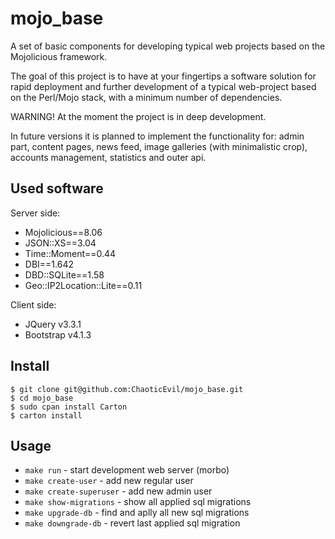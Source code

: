 # mojo_base

A set of basic components for developing typical web projects based on the Mojolicious framework.

The goal of this project is to have at your fingertips a software solution for rapid deployment and further development of a typical web-project based on the Perl/Mojo stack, with a minimum number of dependencies.

WARNING! At the moment the project is in deep development.

In future versions it is planned to implement the functionality for: admin part, content pages, news feed, image galleries (with minimalistic crop), accounts management, statistics and outer api.

## Used software

Server side:
* Mojolicious==8.06
* JSON::XS==3.04
* Time::Moment==0.44
* DBI==1.642
* DBD::SQLite==1.58
* Geo::IP2Location::Lite==0.11

Client side:
* JQuery v3.3.1
* Bootstrap v4.1.3

## Install

```shell
$ git clone git@github.com:ChaoticEvil/mojo_base.git
$ cd mojo_base
$ sudo cpan install Carton
$ carton install
```

## Usage

- `make run` - start development web server (morbo)
- `make create-user` - add new regular user
- `make create-superuser` - add new admin user
- `make show-migrations` - show all applied sql migrations
- `make upgrade-db` - find and aplly all new sql migrations
- `make downgrade-db` - revert last applied sql migration
